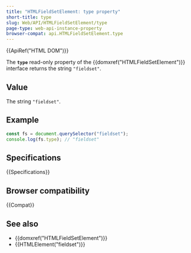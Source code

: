 ```yaml
---
title: "HTMLFieldSetElement: type property"
short-title: type
slug: Web/API/HTMLFieldSetElement/type
page-type: web-api-instance-property
browser-compat: api.HTMLFieldSetElement.type
---
```


{{ApiRef("HTML DOM")}}

The **`type`** read-only property of the {{domxref("HTMLFieldSetElement")}} interface returns the string `"fieldset"`.

## Value

The string `"fieldset"`.

## Example

```js
const fs = document.querySelector("fieldset");
console.log(fs.type); // "fieldset"
```

## Specifications

{{Specifications}}

## Browser compatibility

{{Compat}}

## See also

- {{domxref("HTMLFieldSetElement")}}
- {{HTMLElement("fieldset")}}
